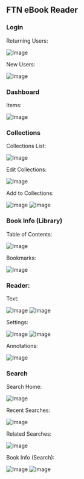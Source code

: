 ## FTN eBook Reader

### Login

Returning Users:

![Image](https://github.com/FTN2021/ebook/blob/main/images/Login.png)

New Users:

![Image](https://github.com/FTN2021/ebook/blob/main/images/Signup.png)

### Dashboard

Items:

![Image](https://github.com/FTN2021/ebook/blob/main/images/Dashboard.png)

### Collections

Collections List:

![Image](https://github.com/FTN2021/ebook/blob/main/images/Collections.png)

Edit Collections:

![Image](https://raw.githubusercontent.com/FTN2021/ebook/main/images/Collections%20Open.png)

Add to Collections:

![Image](https://github.com/FTN2021/ebook/blob/main/images/Add%20to%20Collection.png)
![Image](https://github.com/FTN2021/ebook/blob/main/images/Add%20to%20Collection%20-%20Choose.png)

### Book Info (Library)

Table of Contents:

![Image](https://github.com/FTN2021/ebook/blob/main/images/Table%20of%20Contents.png)

Bookmarks:

![Image](https://github.com/FTN2021/ebook/blob/main/images/Bookmarks.png)

### Reader:

Text:

![Image](https://github.com/FTN2021/ebook/blob/main/images/text.png)
![Image](https://github.com/FTN2021/ebook/blob/main/images/text-1.png)

Settings:

![Image](https://github.com/FTN2021/ebook/blob/main/images/Settings.png)
![Image](https://github.com/FTN2021/ebook/blob/main/images/Aa.png)

Annotations:

![Image](https://github.com/FTN2021/ebook/blob/main/images/Annotations.png)

### Search

Search Home:

![Image](https://github.com/FTN2021/ebook/blob/main/images/Search%20Home.png)

Recent Searches:

![Image](https://github.com/FTN2021/ebook/blob/main/images/Search%20(recent%20searches).png)

Related Searches:

![Image](https://github.com/FTN2021/ebook/blob/main/images/Related%20Searches.png)

Book Info (Search):

![Image](https://github.com/FTN2021/ebook/blob/main/images/Book%20Info.png)
![Image](https://github.com/FTN2021/ebook/blob/main/images/Download%20Options.png)
